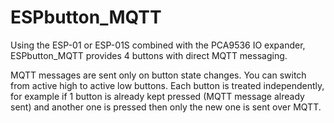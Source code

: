 # ESPbutton_MQTT

Using the ESP-01 or ESP-01S combined with the PCA9536 IO expander, ESPbutton_MQTT provides 4 buttons with direct MQTT messaging.

MQTT messages are sent only on button state changes. You can switch from active high to active low buttons.
Each button is treated independently, for example if 1 button is already kept pressed (MQTT message already sent) and another one is pressed then only the new one is sent over MQTT.